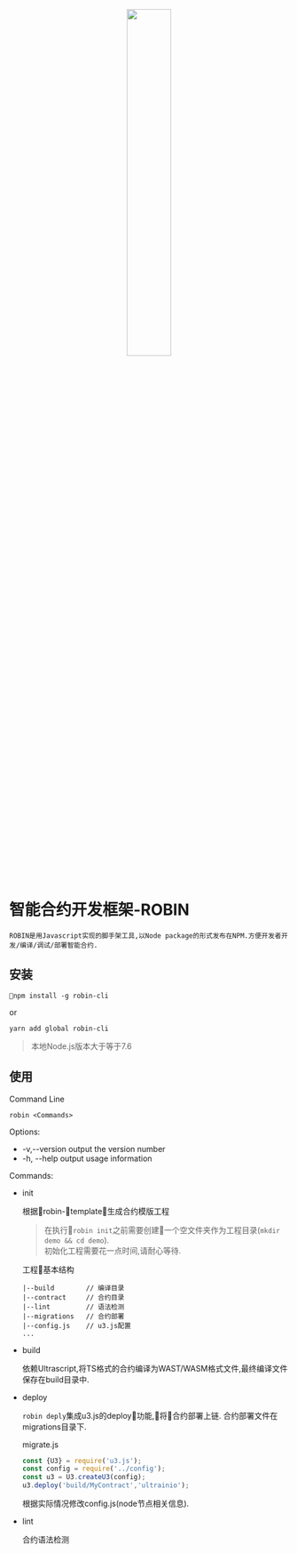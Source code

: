 <center>
<img src="https://user-images.githubusercontent.com/1866848/46091197-e5fbf880-c1e4-11e8-9fea-45cc020cd312.png" width="40%" height="40%" />
</center>

# 智能合约开发框架-ROBIN
    ROBIN是用Javascript实现的脚手架工具,以Node package的形式发布在NPM.方便开发者开发/编译/调试/部署智能合约.

## 安装
`npm install -g robin-cli`

or

`yarn add global robin-cli`

> 本地Node.js版本大于等于7.6

## 使用
Command Line

`robin <Commands>`

Options:
* -v,--version  output the version number
* -h, --help    output usage information
  
Commands:
* init
    
    根据robin-template生成合约模版工程
    
    > 在执行`robin init`之前需要创建一个空文件夹作为工程目录(`mkdir demo && cd demo`).  
    > 初始化工程需要花一点时间,请耐心等待.

    工程基本结构

    ```
    |--build        // 编译目录
    |--contract     // 合约目录
    |--lint         // 语法检测
    |--migrations   // 合约部署
    |--config.js    // u3.js配置
    ...
    ```
* build

    依赖Ultrascript,将TS格式的合约编译为WAST/WASM格式文件,最终编译文件保存在build目录中.
* deploy

    `robin deply`集成u3.js的deploy功能,将合约部署上链.
    合约部署文件在migrations目录下.

    migrate.js
    ```javascript
    const {U3} = require('u3.js');
    const config = require('../config');
    const u3 = U3.createU3(config);
    u3.deploy('build/MyContract','ultrainio');
    ```
    根据实际情况修改config.js(node节点相关信息).

* lint

    合约语法检测


